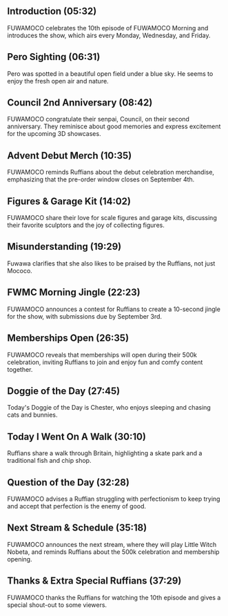 ## Introduction (05:32)

FUWAMOCO celebrates the 10th episode of FUWAMOCO Morning and introduces the show, which airs every Monday, Wednesday, and Friday.

## Pero Sighting (06:31)

Pero was spotted in a beautiful open field under a blue sky. He seems to enjoy the fresh open air and nature.

## Council 2nd Anniversary (08:42)

FUWAMOCO congratulate their senpai, Council, on their second anniversary. They reminisce about good memories and express excitement for the upcoming 3D showcases.

## Advent Debut Merch (10:35)

FUWAMOCO reminds Ruffians about the debut celebration merchandise, emphasizing that the pre-order window closes on September 4th.

## Figures & Garage Kit (14:02)

FUWAMOCO share their love for scale figures and garage kits, discussing their favorite sculptors and the joy of collecting figures.

## Misunderstanding (19:29)

Fuwawa clarifies that she also likes to be praised by the Ruffians, not just Mococo.

## FWMC Morning Jingle (22:23)

FUWAMOCO announces a contest for Ruffians to create a 10-second jingle for the show, with submissions due by September 3rd.

## Memberships Open (26:35)

FUWAMOCO reveals that memberships will open during their 500k celebration, inviting Ruffians to join and enjoy fun and comfy content together.

## Doggie of the Day (27:45)

Today's Doggie of the Day is Chester, who enjoys sleeping and chasing cats and bunnies.

## Today I Went On A Walk (30:10)

Ruffians share a walk through Britain, highlighting a skate park and a traditional fish and chip shop.

## Question of the Day (32:28)

FUWAMOCO advises a Ruffian struggling with perfectionism to keep trying and accept that perfection is the enemy of good.

## Next Stream & Schedule (35:18)

FUWAMOCO announces the next stream, where they will play Little Witch Nobeta, and reminds Ruffians about the 500k celebration and membership opening.

## Thanks & Extra Special Ruffians (37:29)

FUWAMOCO thanks the Ruffians for watching the 10th episode and gives a special shout-out to some viewers.
